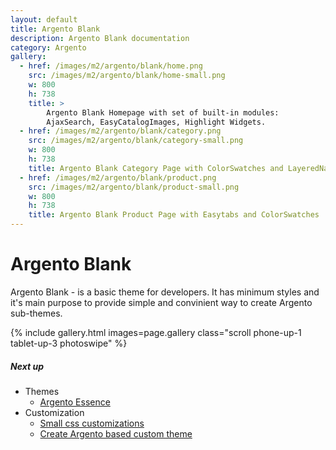 ```yaml
---
layout: default
title: Argento Blank
description: Argento Blank documentation
category: Argento
gallery:
  - href: /images/m2/argento/blank/home.png
    src: /images/m2/argento/blank/home-small.png
    w: 800
    h: 738
    title: >
        Argento Blank Homepage with set of built-in modules:
        AjaxSearch, EasyCatalogImages, Highlight Widgets.
  - href: /images/m2/argento/blank/category.png
    src: /images/m2/argento/blank/category-small.png
    w: 800
    h: 738
    title: Argento Blank Category Page with ColorSwatches and LayeredNavigation
  - href: /images/m2/argento/blank/product.png
    src: /images/m2/argento/blank/product-small.png
    w: 800
    h: 738
    title: Argento Blank Product Page with Easytabs and ColorSwatches
---
```


# Argento Blank

Argento Blank - is a basic theme for developers. It has minimum styles
and it's main purpose to provide simple and convinient way to create Argento 
sub-themes.

{% include gallery.html images=page.gallery class="scroll phone-up-1 tablet-up-3 photoswipe" %}

##### Next up

 -  Themes
    - [Argento Essence](/m2/argento/essence/)
 -  Customization
    - [Small css customizations](/m2/argento/css-customization/)
    - [Create Argento based custom theme](/m2/argento/custom-theme/)
